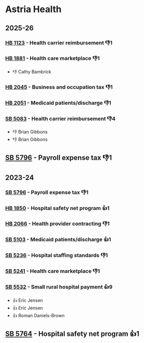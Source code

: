 # Astria Health
## 2025-26

### [HB 1123](/bill/2025-26/hb/1123/) - Health carrier reimbursement  👎1 

### [HB 1881](/bill/2025-26/hb/1881/) - Health care marketplace  👎1 
* 👎 Cathy Bambrick

### [HB 2045](/bill/2025-26/hb/2045/) - Business and occupation tax  👎1 

### [HB 2051](/bill/2025-26/hb/2051/) - Medicaid patients/discharge  👎1 

### [SB 5083](/bill/2025-26/sb/5083/) - Health carrier reimbursement  👎4 
* 👎 Brian Gibbons
* 👎 Brian Gibbons

## [SB 5796](/bill/2025-26/sb/5796/) - Payroll expense tax  👎1 

## 2023-24

### [SB 5796](/bill/2023-24/sb/5796/) - Payroll expense tax  👎1 

### [HB 1850](/bill/2023-24/hb/1850/) - Hospital safety net program 👍1  

### [HB 2066](/bill/2023-24/hb/2066/) - Health provider contracting  👎1 

### [SB 5103](/bill/2023-24/sb/5103/) - Medicaid patients/discharge 👍1  

### [SB 5236](/bill/2023-24/sb/5236/) - Hospital staffing standards  👎1 

### [SB 5241](/bill/2023-24/sb/5241/) - Health care marketplace  👎1 

### [SB 5532](/bill/2023-24/sb/5532/) - Small rural hospital payment 👍9  
* 👍 Eric Jensen
* 👍 Eric Jensen
* 👍 Roman Daniels-Brown

## [SB 5764](/bill/2023-24/sb/5764/) - Hospital safety net program 👍1  
